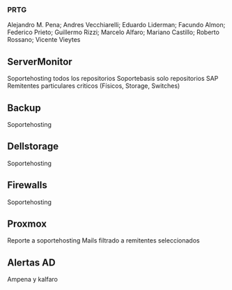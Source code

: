 ### PRTG
Alejandro M. Pena;
Andres Vecchiarelli;
Eduardo Liderman;
Facundo Almon;
Federico Prieto;
Guillermo Rizzi;
Marcelo Alfaro;
Mariano Castillo;
Roberto Rossano;
Vicente Vieytes
## ServerMonitor
Soportehosting todos los repositorios
Soportebasis solo repositorios SAP
Remitentes particulares criticos
(Físicos, Storage, Switches)
## Backup
Soportehosting

## Dellstorage
Soportehosting

## Firewalls
Soportehosting

## Proxmox
Reporte a soportehosting
Mails filtrado a remitentes seleccionados

## Alertas AD
Ampena y kalfaro